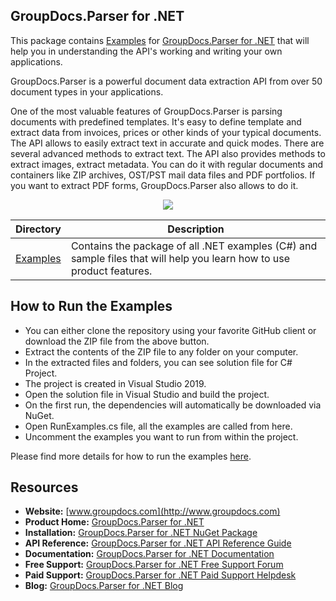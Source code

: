 ## GroupDocs.Parser for .NET 

This package contains [Examples](https://github.com/groupdocs-parser/GroupDocs.Parser-for-.NET/tree/master/Examples) for [GroupDocs.Parser for .NET](https://products.groupdocs.com/parser/net) that will help you in understanding the API's working and writing your own applications.

GroupDocs.Parser is a powerful document data extraction API from over 50 document types in your applications.

One of the most valuable features of GroupDocs.Parser is parsing documents with predefined templates. It's easy to define template and extract data from invoices, prices or other kinds of your typical documents.
The API allows to easily extract text in accurate and quick modes. There are several advanced methods to extract text.
The API also provides methods to extract images, extract metadata. You can do it with regular documents and containers like ZIP archives, OST/PST mail data files and PDF portfolios.
If you want to extract PDF forms, GroupDocs.Parser also allows to do it.

<p align="center">

  <a title="Download complete GroupDocs.Parser for .NET source code" href="https://codeload.github.com/groupdocs-parser/GroupDocs.Parser-for-.NET/zip/master">
	<img src="https://raw.github.com/AsposeExamples/java-examples-dashboard/master/images/downloadZip-Button-Large.png" />
  </a>
</p>

Directory | Description
--------- | -----------
[Examples](https://github.com/groupdocs-parser/GroupDocs.Parser-for-.NET/tree/master/Examples)  | Contains the package of all .NET examples (C#) and sample files that will help you learn how to use product features. 

## How to Run the Examples

+ You can either clone the repository using your favorite GitHub client or download the ZIP file from the above button.
+ Extract the contents of the ZIP file to any folder on your computer.
+ In the extracted files and folders, you can see solution file for C# Project.
+ The project is created in Visual Studio 2019.
+ Open the solution file in Visual Studio and build the project.
+ On the first run, the dependencies will automatically be downloaded via NuGet.
+ Open RunExamples.cs file, all the examples are called from here.
+ Uncomment the examples you want to run from within the project.

Please find more details for how to run the examples [here](https://docs.groupdocs.com/display/parsernet/How+to+Run+Examples).

## Resources

+ **Website:** [www.groupdocs.com](http://www.groupdocs.com)
+ **Product Home:** [GroupDocs.Parser for .NET](https://products.groupdocs.com/parser/net)
+ **Installation:** [GroupDocs.Parser for .NET NuGet Package](https://www.nuget.org/packages/GroupDocs.Parser/)
+ **API Reference:** [GroupDocs.Parser for .NET API Reference Guide](https://apireference.groupdocs.com/net/parser)
+ **Documentation:** [GroupDocs.Parser for .NET Documentation](https://docs.groupdocs.com/display/parsernet/Home)
+ **Free Support:** [GroupDocs.Parser for .NET Free Support Forum](https://forum.groupdocs.com/c/parser)
+ **Paid Support:** [GroupDocs.Parser for .NET Paid Support Helpdesk](https://helpdesk.groupdocs.com/)
+ **Blog:** [GroupDocs.Parser for .NET Blog](https://blog.groupdocs.com/category/groupdocs-parser-product-family/)
